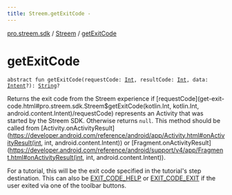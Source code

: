 ```yaml
---
title: Streem.getExitCode - 
---
```


[pro.streem.sdk](../index.html) / [Streem](index.html) / [getExitCode](./get-exit-code.html)

# getExitCode

`abstract fun getExitCode(requestCode: `[`Int`](https://kotlinlang.org/api/latest/jvm/stdlib/kotlin/-int/index.html)`, resultCode: `[`Int`](https://kotlinlang.org/api/latest/jvm/stdlib/kotlin/-int/index.html)`, data: `[`Intent`](https://developer.android.com/reference/android/content/Intent.html)`?): `[`String`](https://kotlinlang.org/api/latest/jvm/stdlib/kotlin/-string/index.html)`?`

Returns the exit code from the Streem experience if [requestCode](get-exit-code.html#pro.streem.sdk.Streem$getExitCode(kotlin.Int, kotlin.Int, android.content.Intent)/requestCode) represents an Activity that
was started by the Streem SDK. Otherwise returns `null`. This method should be called from
[Activity.onActivityResult](https://developer.android.com/reference/android/app/Activity.html#onActivityResult(int, int, android.content.Intent)) or [Fragment.onActivityResult](https://developer.android.com/reference/android/support/v4/app/Fragment.html#onActivityResult(int, int, android.content.Intent)).

For a tutorial, this will be the exit code specified in the tutorial's step destination. This
can also be [EXIT_CODE_HELP](-e-x-i-t_-c-o-d-e_-h-e-l-p.html) or [EXIT_CODE_EXIT](-e-x-i-t_-c-o-d-e_-e-x-i-t.html) if the user exited via one of the toolbar
buttons.

